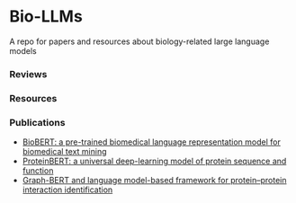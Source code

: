 # Bio-LLMs
A repo for papers and resources about biology-related large language models

### Reviews


### Resources


### Publications

* [BioBERT: a pre-trained biomedical language representation model for biomedical text mining](https://academic.oup.com/bioinformatics/article/36/4/1234/5566506)
* [ProteinBERT: a universal deep-learning model of protein sequence and function](https://academic.oup.com/bioinformatics/article/38/8/2102/6502274)
* [Graph-BERT and language model-based framework for protein–protein interaction identification](https://www.nature.com/articles/s41598-023-31612-w)
